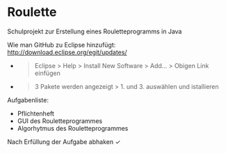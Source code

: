 # Roulette
Schulprojekt zur Erstellung eines Rouletteprogramms in Java

Wie man GitHub zu Eclipse hinzufügt:
 http://download.eclipse.org/egit/updates/
 - > Eclipse > Help > Install New Software > Add... > Obigen Link einfügen
 - > 3 Pakete werden angezeigt > 1. und 3. auswählen und istallieren

Aufgabenliste:
- Pflichtenheft
- GUI des Rouletteprogrammes
- Algorhytmus des Rouletteprogrammes

Nach Erfüllung der Aufgabe abhaken ✓ 

